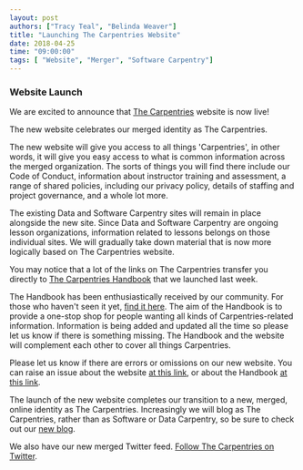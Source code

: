 ```yaml
---
layout: post
authors: ["Tracy Teal", "Belinda Weaver"]
title: "Launching The Carpentries Website"
date: 2018-04-25
time: "09:00:00"
tags: [ "Website", "Merger", "Software Carpentry"]
---
```


### Website Launch

We are excited to announce that [The Carpentries](https://carpentries.org/) website is now live!

The new website celebrates our merged identity as The Carpentries.

The new website will give you access to all things 'Carpentries', in other words, it will give you easy access to what is common information across the merged organization. The sorts of things you will find there include our Code of Conduct, information about instructor training and assessment, a range of shared policies, including our privacy policy, details of staffing and project governance, and a whole lot more. 

The existing Data and Software Carpentry sites will remain in place alongside the new site. Since Data and Software Carpentry are ongoing lesson organizations, information related to lessons belongs on those individual sites. We will gradually take down material that is now more logically based on The Carpentries website.   

You may notice that a lot of the links on The Carpentries transfer you directly to [The Carpentries Handbook](https://docs.carpentries.org/) that we launched last week. 

The Handbook has been enthusiastically received by our community. For those who haven't seen it yet, [find it here](https://docs.carpentries.org/). The aim of the Handbook is to provide a one-stop shop for people wanting all kinds of Carpentries-related information. Information is being added and updated all the time so please let us know if there is something missing. The Handbook and the website will complement each other to cover all things Carpentries.

Please let us know if there are errors or omissions on our new website. You can raise an issue about the website [at this link](https://github.com/carpentries/carpentries.org), or about the Handbook [at this link](https://github.com/carpentries/handbook). 

The launch of the new website completes our transition to a new, merged, online identity as The Carpentries. Increasingly we will blog as The Carpentries, rather than as Software or Data Carpentry, so be sure to check out our [new blog](https://carpentries.org/blog/). 

We also have our new merged Twitter feed. [Follow The Carpentries on Twitter](https://twitter.com/thecarpentries).
